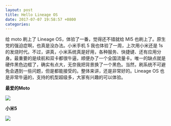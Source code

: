 ```yaml
---
layout: post
title: Hello Lineage OS
date: 2017-07-07 19:58:57 +0800
categories: 
---
```


给 moto 刷上了 Lineage OS，体验了一番，觉得还不错就给 MI5 也刷上了。原生党的强迫症啊，也真是没办法。小米手机 5 我也体验了一周，上次用小米还是 1s 的发烧时代。不过，讲真，小米系统真是好用，各种服务、快捷键、还有应用分身。最重要的是续航和双卡都很牛逼，顺便办了一个全国流量卡。唯一的缺点就是硬件黑色边框了，确实有点大，无奈我把背景换了一个黑色。当然，刷系统不可避免会遇到一些问题，但是都能接受的。整体来讲，还是非常好的。Lineage OS 也是非常牛逼的，支持的机型超级多，大家有兴趣的可以体验。

**最爱的Moto**

![](http://ww1.sinaimg.cn/large/b10d1ea5ly1fhbkbzgn5jj21340q8aho.jpg)

**小米5**

![](http://ww1.sinaimg.cn/large/b10d1ea5ly1fhbkhwi73uj23iz194npd.jpg)

